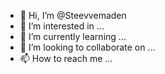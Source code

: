 - 👋 Hi, I’m @Steevvemaden
- 👀 I’m interested in ...
- 🌱 I’m currently learning ...
- 💞️ I’m looking to collaborate on ...
- 📫 How to reach me ...

<!---
Steevvemaden/Steevvemaden is a ✨ special ✨ repository because its `README.md` (this file) appears on your GitHub profile.
You can click the Preview link to take a look at your changes.
--->
